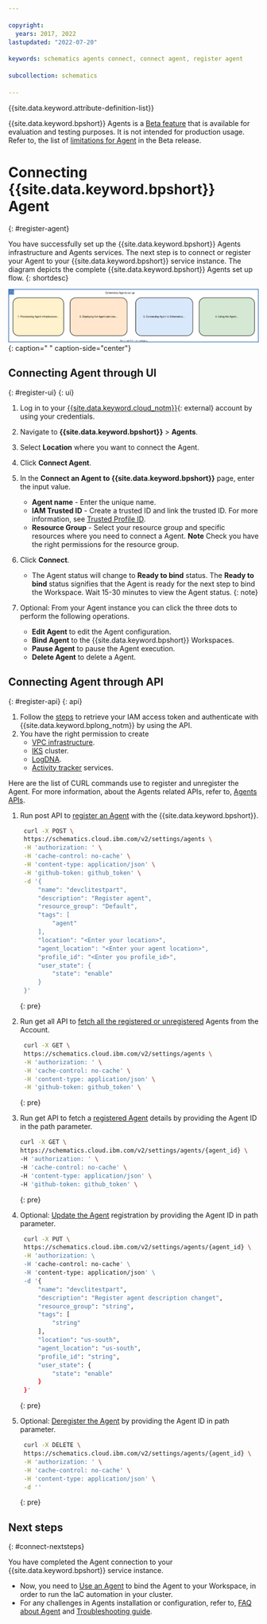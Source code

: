 ```yaml
---

copyright:
  years: 2017, 2022
lastupdated: "2022-07-20"

keywords: schematics agents connect, connect agent, register agent

subcollection: schematics

---
```


{{site.data.keyword.attribute-definition-list}}

{{site.data.keyword.bpshort}} Agents is a [Beta feature](/docs/schematics?topic=schematics-agent-beta-limitations) that is available for evaluation and testing purposes. It is not intended for production usage. Refer to, the list of [limitations for Agent](/docs/schematics?topic=schematics-agent-beta-limitations) in the Beta release.

# Connecting {{site.data.keyword.bpshort}} Agent
{: #register-agent}

You have successfully set up the {{site.data.keyword.bpshort}} Agents infrastructure and Agents services. The next step is to connect or register your Agent to your {{site.data.keyword.bpshort}} service instance. The diagram depicts the complete {{site.data.keyword.bpshort}} Agents set up flow.
{: shortdesc}

![{{site.data.keyword.bpshort}} Agents set up](images/agents-setup.svg "{{site.data.keyword.bpshort}} Agents set up"){: caption=" " caption-side="center"}

## Connecting Agent through UI
{: #register-ui}
{: ui}

1. Log in to your [{{site.data.keyword.cloud_notm}}](https://cloud.ibm.com/){: external} account by using your credentials.
2. Navigate to **{{site.data.keyword.bpshort}}** > **Agents**.
3. Select **Location** where you want to connect the Agent.
4. Click **Connect Agent**.
5. In the **Connect an Agent to {{site.data.keyword.bpshort}}** page, enter the input value.
    - **Agent name** - Enter the unique name.
    - **IAM Trusted ID** - Create a trusted ID and link the trusted ID. For more information, see [Trusted Profile ID](/docs/schematics?topic=schematics-agent-trusted-profile).
    - **Resource Group** - Select your resource group and specific resources where you need to connect a Agent. **Note** Check you have the right permissions for the resource group.
6. Click **Connect**.
    - The Agent status will change to **Ready to bind** status.
       The **Ready to bind** status signifies that the Agent is ready for the next step to bind the Workspace. Wait 15-30 minutes to view the Agent status.
       {: note}

7. Optional: From your Agent instance you can click the three dots to perform the following operations.
    - **Edit Agent** to edit the Agent configuration.
    - **Bind Agent** to the {{site.data.keyword.bpshort}} Workspaces.
    - **Pause Agent** to pause the Agent execution.
    - **Delete Agent** to delete a Agent.



## Connecting Agent through API
{: #register-api}
{: api}

1. Follow the [steps](/docs/schematics?topic=schematics-setup-api#cs_api) to retrieve your IAM access token and authenticate with {{site.data.keyword.bplong_notm}} by using the API.
2. You have the right permission to create 
    - [VPC infrastructure](/docs/vpc?topic=vpc-iam-getting-started).
    - [IKS](/docs/containers?topic=containers-access_reference) cluster.
    - [LogDNA](/docs/log-analysis?topic=log-analysis-iam).
    - [Activity tracker](/docs/activity-tracker?topic=activity-tracker-iam) services.

Here are the list of CURL commands use to register and unregister the Agent. For more information, about the Agents related APIs, refer to, [Agents APIs](/apidocs/schematics/schematics#list-agent). 

1. Run post API to [register an Agent](/apidocs/schematics/schematics#register-agent) with the {{site.data.keyword.bpshort}}.
   ```sh
    curl -X POST \
    https://schematics.cloud.ibm.com/v2/settings/agents \
    -H 'authorization: ' \
    -H 'cache-control: no-cache' \
    -H 'content-type: application/json' \
    -H 'github-token: github_token' \
    -d '{
        "name": "devclitestpart",
        "description": "Register agent",
        "resource_group": "Default",
        "tags": [
            "agent"
        ],
        "location": "<Enter your location>",
        "agent_location": "<Enter your agent location>",
        "profile_id": "<Enter you profile_id>",
        "user_state": {
            "state": "enable"
        }
    }'
    ```
    {: pre}

2. Run get all API to [fetch all the registered or unregistered](/apidocs/schematics/schematics#list-agent) Agents from the Account.

   ```sh
    curl -X GET \
    https://schematics.cloud.ibm.com/v2/settings/agents \
    -H 'authorization: ' \
    -H 'cache-control: no-cache' \
    -H 'content-type: application/json' \
    -H 'github-token: github_token' \
    ```
    {: pre}

3. Run get API to fetch a [registered Agent](/apidocs/schematics/schematics#get-agent) details by providing the Agent ID in the path parameter.

    ```sh
    curl -X GET \
    https://schematics.cloud.ibm.com/v2/settings/agents/{agent_id} \
    -H 'authorization: ' \
    -H 'cache-control: no-cache' \
    -H 'content-type: application/json' \
    -H 'github-token: github_token' \
    ```
    {: pre}

4. Optional: [Update the Agent](/apidocs/schematics/schematics#update-agent-registration) registration by providing the Agent ID in path parameter.

   ```sh
    curl -X PUT \
    https://schematics.cloud.ibm.com/v2/settings/agents/{agent_id} \
    -H 'authorization: \
    -H 'cache-control: no-cache' \
    -H 'content-type: application/json' \
    -d '{
        "name": "devclitestpart",
        "description": "Register agent description changet",
        "resource_group": "string",
        "tags": [
            "string"
        ],
        "location": "us-south",
        "agent_location": "us-south",
        "profile_id": "string",
        "user_state": {
            "state": "enable"
        }
    }'
    ```
    {: pre}

5. Optional: [Deregister the Agent](/apidocs/schematics/schematics#delete-agent) by providing the Agent ID in path parameter.

   ```sh
    curl -X DELETE \
    https://schematics.cloud.ibm.com/v2/settings/agents/{agent_id} \
    -H 'authorization: ' \
    -H 'cache-control: no-cache' \
    -H 'content-type: application/json' \
    -d ''
    ```
   {: pre}

## Next steps
{: #connect-nextsteps}

You have completed the Agent connection to your {{site.data.keyword.bpshort}} service instance.
- Now, you need to [Use an Agent](/docs/schematics?topic=schematics-register-agent&interface=ui) to bind the Agent to your Workspace, in order to run the IaC automation in your cluster.
- For any challenges in Agents installation or configuration, refer to, [FAQ about Agent](/docs/schematics?topic=schematics-faqs-agent&interface=cli) and [Troubleshooting guide](/docs/schematics?topic=schematics-agent-crn-not-found&interface=cli).
